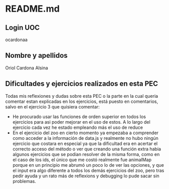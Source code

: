 # README.md
## Login UOC
ocardonaa

## Nombre y apellidos
Oriol Cardona Alsina

## Dificultades y ejercicios realizados en esta PEC
Todas mis reflexiones y dudas sobre esta PEC o la parte en la cual queria comentar estan explicadas en los ejercicios, está puesto en comentarios, salvo en el ejercicio 3 que quisiera comentar:
- He procurado usar las funciones de orden superior en todos los ejercicios para asi poder mejorar en el uso de estos. A lo largo del ejercicio cada vez he estado empleando más el uso de reduce
- En el ejercicio del zoo en cierto momento ya empezaba a comprender como acceder a la información de data.js y realmente no hubo ningún ejercicio que costara en especial ya que la dificultad era en acertar el correcto acceso del método o ver que creando una función extra habia algunos ejercicios que se podian resolver de la misma forma, como en el caso de los ids, el único que me costó realmente fue animalMap porque en un principio me abrumó un poco lo de ver las opciones, y que el input era algo diferente a todos los demás ejercicios del zoo, pero tras pedir ayuda y un rato más de reflexions y debugging lo pude sacar sin problemas.